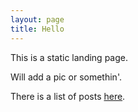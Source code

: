 ```yaml
---
layout: page
title: Hello
---
```


This is a static landing page.

Will add a pic or somethin'.

There is a list of posts [here](/posts).


